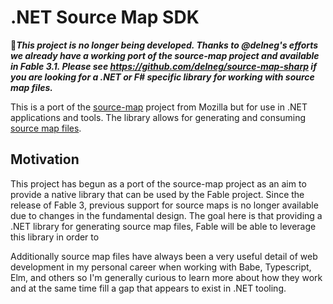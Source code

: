 # .NET Source Map SDK

📣***This project is no longer being developed. Thanks to @delneg's efforts we already have a working port of the source-map project and available in Fable 3.1. Please see https://github.com/delneg/source-map-sharp if you are looking for a .NET or F# specific library for working with source map files.***

This is a port of the [source-map](https://github.com/mozilla/source-map) project from Mozilla but for use in .NET applications and tools. The library allows for generating and consuming [source map files](https://docs.google.com/document/d/1U1RGAehQwRypUTovF1KRlpiOFze0b-_2gc6fAH0KY0k/edit).

## Motivation

This project has begun as a port of the source-map project as an aim to provide a native library that can be used by the Fable project. Since the release of Fable 3, previous support for source maps is no longer available due to changes in the fundamental design. The goal here is that providing a .NET library for generating source map files, Fable will be able to leverage this library in order to 

Additionally source map files have always been a very useful detail of web development in my personal career when working with Babe, Typescript, Elm, and others so I'm generally curious to learn more about how they work and at the same time fill a gap that appears to exist in .NET tooling.
